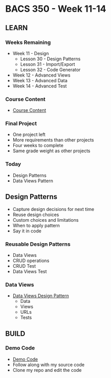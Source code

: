 # BACS 350 - Week 11-14


## LEARN

### Weeks Remaining
- Week 11 - Design
    - Lesson 30 - Design Patterns
    - Lesson 31 - Import/Export
    - Lesson 32 - Code Generator
- Week 12 - Advanced Views
- Week 13 - Advanced Data
- Week 14 - Advanced Test


### Course Content
* [Course Content](/course/bacs350/docs/Course)


### Final Project
* One project left
* More requirements than other projects
* Four weeks to complete
* Same grade weight as other projects


### Today
* Design Patterns
* Data Views Pattern


## Design Patterns
* Capture design decisions for next time
* Reuse design choices
* Custom choices and limitations
* When to apply pattern
* Say it in code


### Reusable Design Patterns
* Data Views
* CRUD operations
* CRUD Test
* Data Views Test


### Data Views
* [Data Views Design Pattern](/course/bacs350/docs/DataViews)
    * Data
    * Views
    * URLs
    * Tests



## BUILD

### Demo Code
* [Demo Code](https://github.com/Mark-Seaman/BACS350/tree/main/week11/BookBuilder)
* Follow along with my source code
* Clone my repo and edit the code
